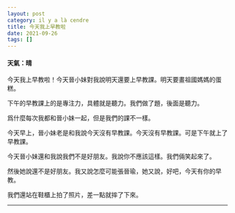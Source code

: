 ```yaml
---
layout: post
category: il y a là cendre
title: 今天我上早教啦
date: 2021-09-26
tags: []
---
```


#### 天氣：晴

今天我上早教啦！今天晉小妹對我說明天還要上早教課。明天要畫祖國媽媽的蛋糕。

下午的早教課上的是專注力，具體就是聽力。我們做了題，後面是聽力。

爲什麼每次我都和晉小妹一起，但是我們的課不一樣。

今天早上，晉小妹老是和我說今天沒有早教課。今天沒有早教課。可是下午就上了早教課。

今天晉小妹還和我說我們不是好朋友。我說你不應該這樣。我們倆笑起來了。

然後她說還不是好朋友。我又說怎麼可能張晉瑜，她又說，好吧，今天有你的早教。

我們還站在鞋櫃上拍了照片，差一點就摔了下來。



--------




